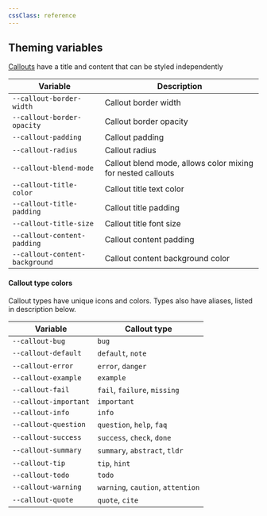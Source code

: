 ```yaml
---
cssClass: reference
---
```


## Theming variables

[Callouts](https://help.obsidian.md/Editing+and+formatting/Callouts) have a title and content that can be styled independently

| Variable                       | Description                                                 |
| ------------------------------ | ----------------------------------------------------------- |
| `--callout-border-width`       | Callout border width                                        |
| `--callout-border-opacity`     | Callout border opacity                                      |
| `--callout-padding`            | Callout padding                                             |
| `--callout-radius`             | Callout radius                                              |
| `--callout-blend-mode`         | Callout blend mode, allows color mixing for nested callouts |
| `--callout-title-color`        | Callout title text color                                    |
| `--callout-title-padding`      | Callout title padding                                       |
| `--callout-title-size`         | Callout title font size                                     |
| `--callout-content-padding`    | Callout content padding                                     |
| `--callout-content-background` | Callout content background color                            | 

#### Callout type colors

Callout types have unique icons and colors. Types also have aliases, listed in description below.

| Variable              | Callout type                      |
| --------------------- | --------------------------------- |
| `--callout-bug`       | `bug`                             |
| `--callout-default`   | `default`, `note`                 |
| `--callout-error`     | `error`, `danger`                 |
| `--callout-example`   | `example`                         |
| `--callout-fail`      | `fail`, `failure`, `missing`      |
| `--callout-important` | `important`                       |
| `--callout-info`      | `info`                            |
| `--callout-question`  | `question`, `help`, `faq`         |
| `--callout-success`   | `success`, `check`, `done`        |
| `--callout-summary`   | `summary`, `abstract`, `tldr`     |
| `--callout-tip`       | `tip`, `hint`                     |
| `--callout-todo`      | `todo`                            |
| `--callout-warning`   | `warning`, `caution`, `attention` | 
| `--callout-quote`     | `quote`, `cite`                   |
